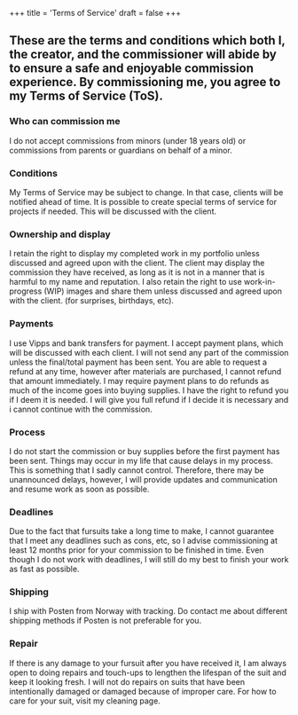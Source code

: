 +++
title = 'Terms of Service'
draft = false 
+++


## These are the terms and conditions which both I, the creator, and the commissioner will abide by to ensure a safe and enjoyable commission experience. By commissioning me, you agree to my Terms of Service (ToS).


### Who can commission me

I do not accept commissions from minors (under 18 years old) or commissions from parents or guardians on behalf of a minor.

### Conditions

My Terms of Service may be subject to change. In that case, clients will be notified ahead of time. 
It is possible to create special terms of service for projects if needed. This will be discussed with the client.

### Ownership and display

I retain the right to display my completed work in my portfolio unless discussed and agreed upon with the client. 
The client may display the commission they have received, as long as it is not in a manner that is harmful to my name and reputation. 
I also retain the right to use work-in-progress (WIP) images and share them unless discussed and agreed upon with the client. (for surprises, birthdays, etc). 

### Payments

I use Vipps and bank transfers for payment. 
I accept payment plans, which will be discussed with each client. I will not send any part of the commission unless the final/total payment has been sent.
You are able to request a refund at any time, however after materials are purchased, I cannot refund that amount immediately. I may require payment plans to do refunds as much of the income goes into buying supplies.
I have the right to refund you if I deem it is needed. I will give you full refund if I decide it is necessary and i cannot continue with the commission. 

### Process

I do not start the commission or buy supplies before the first payment has been sent.
Things may occur in my life that cause delays in my process. This is something that I sadly cannot control. Therefore, there may be unannounced delays, however, I will provide updates and communication and resume work as soon as possible.

### Deadlines

Due to the fact that fursuits take a long time to make, I cannot guarantee that I meet any deadlines such as cons, etc, so I advise commissioning at least 12 months prior for your commission to be finished in time. 
Even though I do not work with deadlines, I will still do my best to finish your work as fast as possible. 

### Shipping 

I ship with Posten from Norway with tracking. Do contact me about different shipping methods if Posten is not preferable for you.

### Repair

If there is any damage to your fursuit after you have received it, I am always open to doing repairs and touch-ups to lengthen the lifespan of the suit and keep it looking fresh. I will not do repairs on suits that have been intentionally damaged or damaged because of improper care. For how to care for your suit, visit my cleaning page. 
